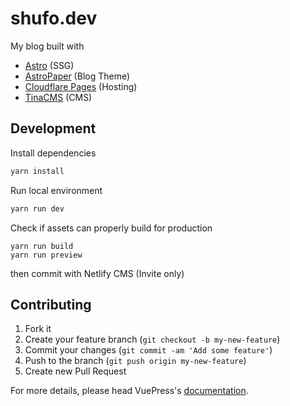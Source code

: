 # shufo.dev

My blog built with

- [Astro](https://astro.build/) (SSG)
- [AstroPaper](https://github.com/satnaing/astro-paper) (Blog Theme)
- [Cloudflare Pages](https://pages.cloudflare.com/) (Hosting)
- [TinaCMS](https://tina.io/) (CMS)

## Development

Install dependencies

```bash
yarn install
```

Run local environment

```bash
yarn run dev
```

Check if assets can properly build for production

```
yarn run build
yarn run preview
```

then commit with Netlify CMS (Invite only)

## Contributing

1.  Fork it
2.  Create your feature branch (`git checkout -b my-new-feature`)
3.  Commit your changes (`git commit -am 'Add some feature'`)
4.  Push to the branch (`git push origin my-new-feature`)
5.  Create new Pull Request

For more details, please head VuePress's [documentation](https://v1.vuepress.vuejs.org/).
